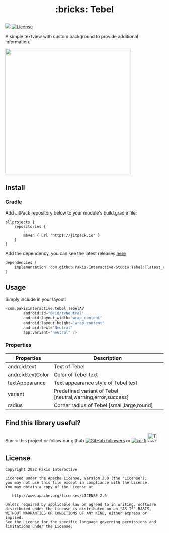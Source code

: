 <h1>
	<p align="center">
	    :bricks: Tebel
	</p>
</h1>

[![](https://jitpack.io/v/Pakis-Interactive-Studio/Tebel.svg)](https://jitpack.io/#Pakis-Interactive-Studio/Tebel)
<a href="https://opensource.org/licenses/Apache-2.0"><img alt="License" src="https://img.shields.io/badge/License-Apache%202.0-blue.svg"/></a>

A simple textview with custom background to provide additional information.

<img src="https://user-images.githubusercontent.com/19986771/180936364-c4050723-0123-4969-ac93-96593be4c546.png" width="400" />

## Install
### Gradle
Add JitPack repository below to your module's build.gradle file:
```
allprojects {
	repositories {
		...
		maven { url 'https://jitpack.io' }
	}
}
```
Add the dependency, you can see the latest releases <a href="https://github.com/Pakis-Interactive-Studio/Tebel/releases">here</a>

``` Kotlin
dependencies {
    implementation 'com.github.Pakis-Interactive-Studio:Tebel:[latest_release]'
}
```

## Usage
Simply include in your layout:
``` Kotlin
<com.pakisinteractive.tebel.TebelAV
        android:id="@+id/tvNeutral"
        android:layout_width="wrap_content"
        android:layout_height="wrap_content"
        android:text="Neutral"
        app:variant="neutral" />
```

### Properties

| Properties  | Description |
| ------------- | ------------- |
| android:text  | Text of Tebel  |
| android:textColor  | Color of Tebel text  |
| textAppearance  | Text appearance style of Tebel text  |
| variant  | Predefined variant of Tebel [neutral,warning,error,success]  |
| radius  | Corner radius of Tebel [small,large,round]  |

## Find this library useful? 
Star :star: this project or follow our github <a href="https://github.com/Pakis-Interactive-Studio" target="blank">![GitHub followers](https://img.shields.io/github/followers/Pakis-Interactive-Studio?style=social)</a> or [![ko-fi](https://ko-fi.com/img/githubbutton_sm.svg)](https://ko-fi.com/K3K0E2QMQ) <a href="https://trakteer.id/pakis-interactive-bn1xg" target="_blank"><img id="wse-buttons-preview" src="https://cdn.trakteer.id/images/embed/trbtn-red-5.png" height="30" style="border: 0px; height: 30px;" alt="Trakteer Saya"></a>

## License
```
Copyright 2022 Pakis Interactive

Licensed under the Apache License, Version 2.0 (the "License");
you may not use this file except in compliance with the License.
You may obtain a copy of the License at

   http://www.apache.org/licenses/LICENSE-2.0

Unless required by applicable law or agreed to in writing, software
distributed under the License is distributed on an "AS IS" BASIS,
WITHOUT WARRANTIES OR CONDITIONS OF ANY KIND, either express or implied.
See the License for the specific language governing permissions and
limitations under the License.
```
